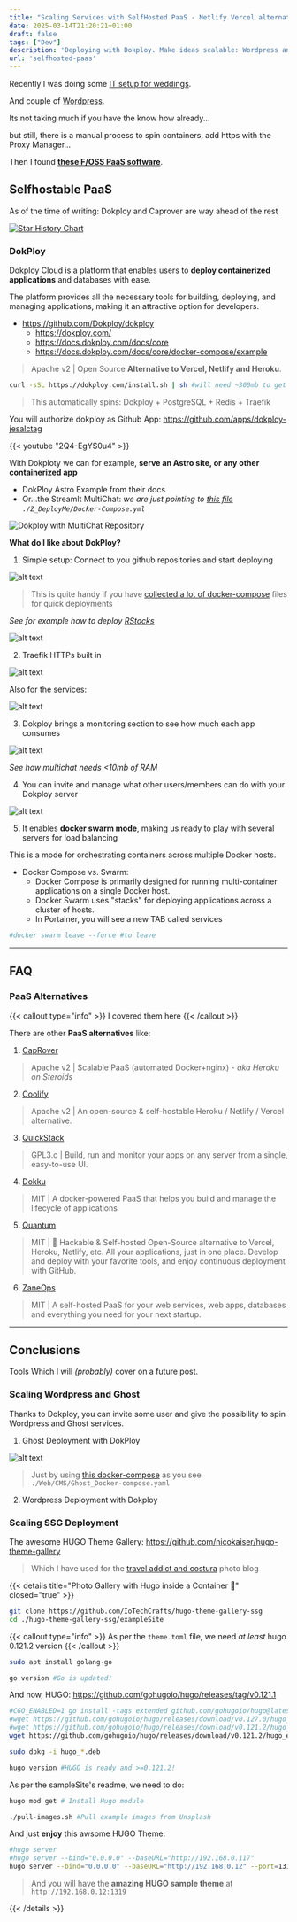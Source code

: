 ```yaml
---
title: "Scaling Services with SelfHosted PaaS - Netlify Vercel alternatives"
date: 2025-03-14T21:20:21+01:00
draft: false
tags: ["Dev"]
description: 'Deploying with Dokploy. Make ideas scalable: Wordpress and Ghost Examples.'
url: 'selfhosted-paas'
---
```


Recently I was doing some [IT setup for weddings](https://jalcocert.github.io/JAlcocerT/software-for-weddings/).

And couple of [Wordpress](https://jalcocert.github.io/JAlcocerT/no-code-websites/).

Its not taking much if you have the know how already...

but still, there is a manual process to spin containers, add https with the Proxy Manager...

Then I found **[these F/OSS PaaS software](https://jalcocert.github.io/JAlcocerT/deploying-software-with-paas-to-servers/)**.

## Selfhostable PaaS

As of the time of writing: Dokploy and Caprover are way ahead of the rest

[![Star History Chart](https://api.star-history.com/svg?repos=Dokploy/dokploy,caprover/caprover,zane-ops/zane-ops,rodyherrera/Quantum&,type=Date)](https://star-history.com/#Dokploy/dokploy&caprover/caprover&rodyherrera/Quantum&zane-ops/zane-ops&Date)


### DokPloy

Dokploy Cloud is a platform that enables users to **deploy containerized applications** and databases with ease. 

The platform provides all the necessary tools for building, deploying, and managing applications, making it an attractive option for developers.

* https://github.com/Dokploy/dokploy
  * https://dokploy.com/
  * https://docs.dokploy.com/docs/core
  * https://docs.dokploy.com/docs/core/docker-compose/example

> Apache v2 | Open Source **Alternative to Vercel, Netlify and Heroku**.

```sh
curl -sSL https://dokploy.com/install.sh | sh #will need ~300mb to get started
```

> This automatically spins: Dokploy + PostgreSQL + Redis + Traefik


You will authorize dokploy as Github App: https://github.com/apps/dokploy-jesalctag

<!-- 
https://www.youtube.com/watch?v=2Q4-EgYS0u4
 -->
{{< youtube "2Q4-EgYS0u4" >}}

With Dokploty we can for example, **serve an Astro site, or any other containerized app**

* DokPloy Astro Example from their docs
* Or...the Streamlt MultiChat: *we are just pointing to [this file](https://github.com/JAlcocerT/Streamlit-MultiChat/blob/main/Z_DeployMe/Docker-Compose.yml) `./Z_DeployMe/Docker-Compose.yml`*

![Dokploy with MultiChat Repository](/blog_img/selfh/PaaS/dokploy-multichat.png)

**What do I like about DokPloy?**

1. Simple setup: Connect to you github repositories and start deploying

![alt text](/blog_img/selfh/PaaS/dokploy-github-app.png)

> This is quite handy if you have [collected a lot of docker-compose](https://github.com/JAlcocerT/Docker/) files for quick deployments

*See for example how to deploy [RStocks](https://github.com/JAlcocerT/R_Stocks)*

![alt text](/blog_img/selfh/PaaS/dokploy-rstocks.png)

2. Traefik HTTPs built in

![alt text](/blog_img/selfh/PaaS/dockploy-https.png)

Also for the services:

![alt text](/blog_img/selfh/PaaS/dokploy-rstocks-service-https.png)

3. Dokploy brings a monitoring section to see how much each app consumes

![alt text](/blog_img/selfh/PaaS/dokploy-monitoring-multichat.png)

*See how multichat needs <10mb of RAM*

4. You can invite and manage what other users/members can do with your Dokploy server

![alt text](/blog_img/selfh/PaaS/dokploy-member.png)

5. It enables **docker swarm mode**, making us ready to play with several servers for load balancing

This is a mode for orchestrating containers across multiple Docker hosts.

* Docker Compose vs. Swarm:
  * Docker Compose is primarily designed for running multi-container applications on a single Docker host.
  * Docker Swarm uses "stacks" for deploying applications across a cluster of hosts.
  * In Portainer, you will see a new TAB called services

```sh
#docker swarm leave --force #to leave
```
---

## FAQ

### PaaS Alternatives

{{< callout type="info" >}}
I covered them here
{{< /callout >}}

There are other **PaaS alternatives** like:

1. [CapRover](https://github.com/caprover/caprover)

> Apache v2 | Scalable PaaS (automated Docker+nginx) - *aka Heroku on Steroids*

2. [Coolify](https://github.com/coollabsio/coolify)

> Apache v2 |  An open-source & self-hostable Heroku / Netlify / Vercel alternative. 

3. [QuickStack](https://github.com/biersoeckli/QuickStack)

>  GPL3.o | Build, run and monitor your apps on any server from a single, easy-to-use UI. 

4. [Dokku](https://github.com/dokku/dokku)

> MIT | A docker-powered PaaS that helps you build and manage the lifecycle of applications

5. [Quantum](https://github.com/rodyherrera/Quantum)

> MIT | 🚀 Hackable & Self-hosted Open-Source alternative to Vercel, Heroku, Netlify, etc. All your applications, just in one place. Develop and deploy with your favorite tools, and enjoy continuous deployment with GitHub.


6. [ZaneOps](https://github.com/zane-ops/zane-ops)

> MIT | A self-hosted PaaS for your web services, web apps, databases and everything you need for your next startup.

--- 

## Conclusions

Tools Which I will *(probably)* cover on a future post.


### Scaling Wordpress and Ghost

Thanks to Dokploy, you can invite some user and give the possibility to spin Wordpress and Ghost services.

1. Ghost Deployment with DokPloy

![alt text](/blog_img/selfh/PaaS/dokploy-ghost.png)

> Just by using [this docker-compose](https://github.com/JAlcocerT/Docker/blob/main/Web/CMS/Ghost_Docker-compose.yaml) as you see `./Web/CMS/Ghost_Docker-compose.yaml`

2. Wordpress Deployment with Dokploy


### Scaling SSG Deployment

The awesome HUGO Theme Gallery: https://github.com/nicokaiser/hugo-theme-gallery

> Which I have used for the [travel addict and costura](https://jalcocert.github.io/JAlcocerT/websites-themes-2024/) photo blog

{{< details title="Photo Gallery with Hugo inside a Container 📌" closed="true" >}}

```sh
git clone https://github.com/IoTechCrafts/hugo-theme-gallery-ssg
cd ./hugo-theme-gallery-ssg/exampleSite
```

{{< callout type="info" >}}
As per the `theme.toml` file, we need *at least* hugo 0.121.2 version
{{< /callout >}}


```sh
sudo apt install golang-go
```

```sh
go version #Go is updated!
```

And now, HUGO: https://github.com/gohugoio/hugo/releases/tag/v0.121.1

```sh
#CGO_ENABLED=1 go install -tags extended github.com/gohugoio/hugo@latest #The latest
#wget https://github.com/gohugoio/hugo/releases/download/v0.127.0/hugo_0.127.0_linux-arm64.deb
#wget https://github.com/gohugoio/hugo/releases/download/v0.121.2/hugo_0.121.2_linux-arm64.deb
wget https://github.com/gohugoio/hugo/releases/download/v0.121.2/hugo_extended_0.121.2_linux-amd64.deb

sudo dpkg -i hugo_*.deb

hugo version #HUGO is ready and >=0.121.2!
```

As per the sampleSite's readme, we need to do:

```sh
hugo mod get # Install Hugo module

./pull-images.sh #Pull example images from Unsplash
```

And just **enjoy** this awsome HUGO Theme:

```sh
#hugo server
#hugo server --bind="0.0.0.0" --baseURL="http://192.168.0.117" 
hugo server --bind="0.0.0.0" --baseURL="http://192.168.0.12" --port=1319
```

> And you will have the **amazing HUGO sample theme** at `http://192.168.0.12:1319`

{{< /details >}}